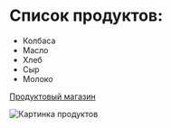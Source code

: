 # Cписок продуктов:
- Колбаса
- Масло 
- Хлеб 
- Сыр
- Молоко 

[Продуктовый магазин](https://vkusvill.ru)

![Картинка продуктов](https://dairynews.today/upload/resize_cache/iblock/ffa/903jflmf3c9wf44dq0vu3jwv6bp29h34/400_400_1/kupit-gotovyj-biznes-produktovyj-magazin-v-krasnodare2.jpg)